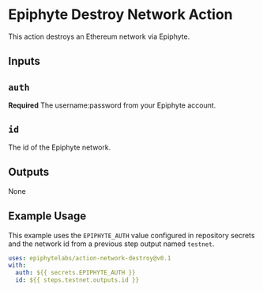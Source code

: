 # Epiphyte Destroy Network Action
This action destroys an Ethereum network via Epiphyte.

## Inputs
## `auth`
**Required** The username:password from your Epiphyte account.
## `id`
The id of the Epiphyte network.

## Outputs
None

## Example Usage

This example uses the `EPIPHYTE_AUTH` value configured in repository secrets and
the network id from a previous step output named `testnet`.

```yaml
uses: epiphytelabs/action-network-destroy@v0.1
with:
  auth: ${{ secrets.EPIPHYTE_AUTH }}
  id: ${{ steps.testnet.outputs.id }}
```